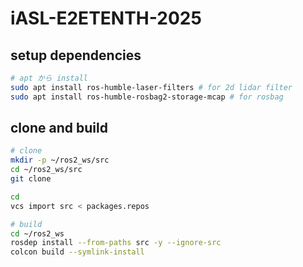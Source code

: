# iASL-E2ETENTH-2025

## setup dependencies
```bash
# apt から install
sudo apt install ros-humble-laser-filters # for 2d lidar filter
sudo apt install ros-humble-rosbag2-storage-mcap # for rosbag
```

## clone and build
```bash
# clone
mkdir -p ~/ros2_ws/src
cd ~/ros2_ws/src
git clone

cd
vcs import src < packages.repos

# build
cd ~/ros2_ws
rosdep install --from-paths src -y --ignore-src
colcon build --symlink-install
```